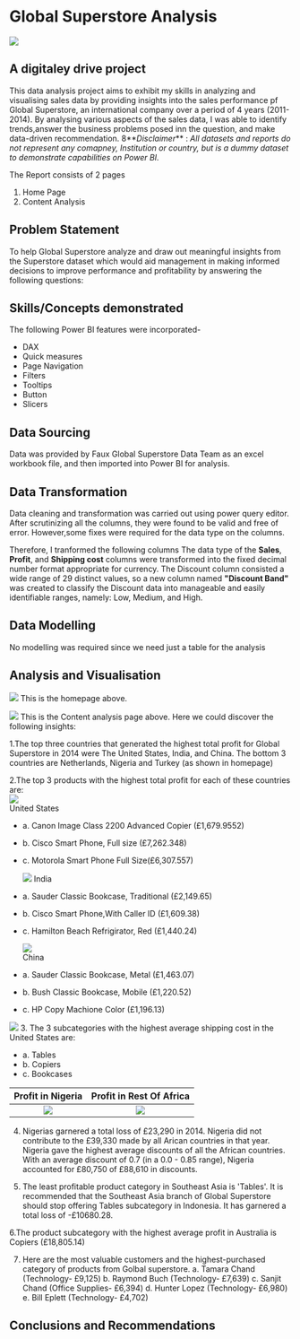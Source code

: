 # Global Superstore Analysis
![](superstore.png)
## A digitaley drive project
This data analysis project aims to exhibit my skills in analyzing and visualising sales data by providing insights into the sales performance pf Global Superstore, an international company over a period of 4 years (2011-2014).
By analysing various aspects of the sales data, I was able to identify trends,answer the business problems posed inn the question, and make data-driven recommendation.
8**_Disclaimer_** : _All datasets and reports do not represent any comapney, Institution or country, but is a dummy dataset to demonstrate capabilities on Power BI._

The Report consists of 2 pages
1. Home Page
2. Content Analysis

## Problem Statement
To help Global Superstore analyze and draw out meaningful insights from the Superstore dataset which would aid management in making informed decisions to improve performance and profitability by answering the following questions:

## Skills/Concepts demonstrated
The following Power BI features were incorporated-
- DAX
- Quick measures
- Page Navigation
- Filters
- Tooltips
- Button
- Slicers

## Data Sourcing
Data was provided by Faux Global Superstore Data Team as an excel workbook file, and then imported into Power BI for analysis.

## Data Transformation
Data cleaning and transformation was carried out using power query editor. After scrutinizing all the columns, they were found to be valid and free of error. However,some fixes were required for the data type on the columns. 

Therefore, I tranformed the following columns
The data type of the **Sales**, **Profit**, and **Shipping cost** columns were transformed into the fixed decimal number format appropriate for currency.
The Discount column consisted a wide range of 29 distinct values, so a new column named **"Discount Band"** was created to classify the Discount data into manageable and easily identifiable ranges, namely: Low, Medium, and High.

## Data Modelling
No modelling was required since we need just a table for the analysis

## Analysis and Visualisation
![](homepage.png)
This is the homepage above.


![](Dashboard.png)
This is the Content analysis page above. Here we could discover the following insights:


1.The top three countries that generated the highest total profit for Global Superstore in 2014 were The United States, India, and China. The bottom 3 countries are Netherlands, Nigeria and Turkey (as shown in homepage)


2.The top 3 products with the highest total profit for each of these countries are:               
 ![](us_total_profit.png)              
 United States
- a. Canon Image Class 2200 Advanced Copier (£1,679.9552)
- b. Cisco Smart Phone, Full size (£7,262.348)
- c. Motorola Smart Phone Full Size(£6,307.557)

  ![](india_total_profit.png) 
 India
- a. Sauder Classic Bookcase, Traditional (£2,149.65)
-  b. Cisco Smart Phone,With Caller ID (£1,609.38)
- c. Hamilton Beach Refrigirator, Red (£1,440.24)                

  ![](china_total_profit.png)      
 China
- a. Sauder Classic Bookcase, Metal (£1,463.07)
- b. Bush Classic Bookcase, Mobile (£1,220.52)
- c. HP Copy Machione Color (£1,196.13)


 ![](shipping_cost_us.png) 
3. The 3 subcategories with the highest average shipping cost in the United States are:
- a. Tables
- b. Copiers
- c. Bookcases

Profit in Nigeria               |        Profit in Rest Of Africa
:------------------------------:|:-----------------------------------:
![](nigeria_total_profit.png)   |  ![](us_total_profit.png) 

4. Nigerias garnered a total loss of £23,290 in 2014. Nigeria did not contribute to the £39,330 made by all Arican countries in that year. Nigeria gave the highest average discounts of all the African countries. With an average discount of 0.7 (in a 0.0 - 0.85 range), Nigeria accounted for £80,750 of £88,610 in discounts.
  
5. The least profitable product category in Southeast Asia is 'Tables'. It is recommended that the Southeast Asia branch of Global Superstore should stop offering Tables subcategory in Indonesia. It has garnered a total loss of -£10680.28.

6.The product subcategory with the highest average profit in Australia is Copiers (£18,805.14)

7.  Here are the most valuable customers and the highest-purchased category of products from Golbal superstore.
            a. Tamara Chand (Technology- £9,125)
            b. Raymond Buch (Technology- £7,639)
            c. Sanjit Chand (Office Supplies- £6,394)
            d. Hunter Lopez (Technology- £6,980)
            e. Bill Eplett  (Technology- £4,702)
## Conclusions and Recommendations



